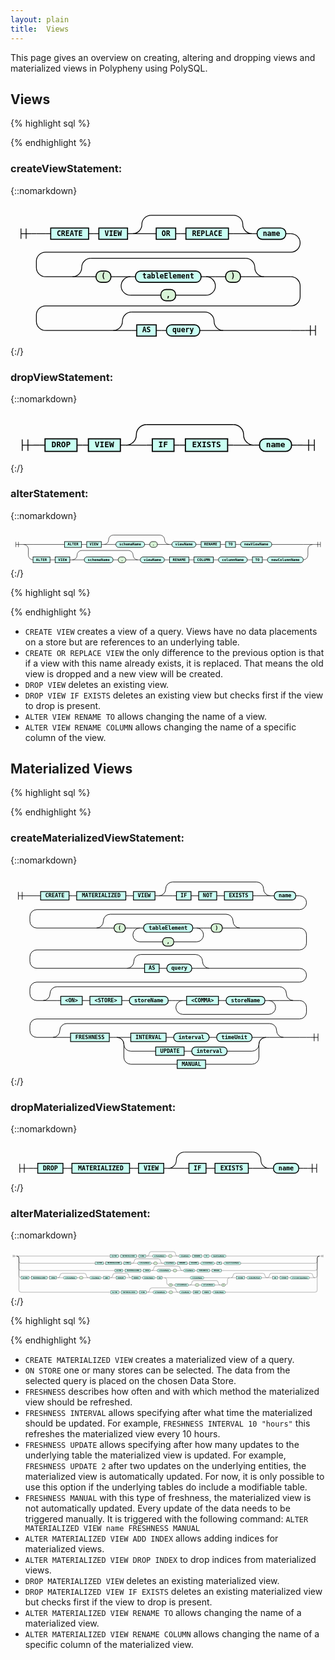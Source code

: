 ```yaml
---
layout: plain
title:  Views
---
```


This page gives an overview on creating, altering and dropping views and materialized views in Polypheny using PolySQL. 


## Views

{% highlight sql %}

{% endhighlight %}
### createViewStatement:
{::nomarkdown}

<html>
<style>
     svg.railroad-diagram {
     }
     svg.railroad-diagram path {
       stroke-width: 1.5;
       stroke: black;
       fill: rgba(0,0,0,0);
     }
     svg.railroad-diagram text {
       font: bold 14px monospace;
       text-anchor: middle;
       white-space: pre;
     }
     svg.railroad-diagram text.diagram-text {
       font-size: 12px;
     }
     svg.railroad-diagram text.diagram-arrow {
       font-size: 16px;
     }
     svg.railroad-diagram text.label {
       text-anchor: start;
     }
     svg.railroad-diagram text.comment {
       font: italic 12px monospace;
     }
     svg.railroad-diagram g.non-terminal text {
       /*font-style: italic;*/
     }
     svg.railroad-diagram rect2 {
      stroke-width: 2;
      stroke: black;
      fill: #D8F4D7;
     }
     svg.railroad-diagram rect2.group-box {
      stroke: gray;
      stroke-dasharray: 10 5;
      fill: none;
     }
     svg.railroad-diagram rect {
       stroke-width: 2;
       stroke: black;
       fill: #c9fff3;
     }
     svg.railroad-diagram rect.group-box {
      stroke: gray;
      stroke-dasharray: 10 5;
      fill: none;
     }
     svg.railroad-diagram path.diagram-text {
       stroke-width: 1.5;
       stroke: black;
       fill: white;
       cursor: help;
     }
     svg.railroad-diagram g.diagram-text:hover path.diagram-text {
     }
</style>
<div style="overflow: auto;">
<svg class="railroad-diagram" width="615" height="276" viewBox="0 0 615 276">
<g transform="translate(.5 .5)">
<g>
<path d="M20 46v20m10 -20v20m-10 -10h20"></path>
</g>
<path d="M40 56h10"></path>
<g>
<path d="M50 56h0"></path>
<path d="M50 56h18"></path>
<g>
<path d="M68 56h10"></path>
<path d="M537 56h10"></path>
<g class="non-terminal ">
<path d="M78 56h0"></path>
<path d="M152 56h0"></path>
<rect x="78" y="45" width="74" height="22"></rect>
<text x="115" y="60">CREATE</text>
</g>
<path d="M152 56h10"></path>
<path d="M162 56h10"></path>
<g class="non-terminal ">
<path d="M172 56h0"></path>
<path d="M228 56h0"></path>
<rect x="172" y="45" width="56" height="22"></rect>
<text x="200" y="60">VIEW</text>
</g>
<path d="M228 56h10"></path>
<g>
<path d="M238 56h0"></path>
<path d="M471 56h0"></path>
<path d="M238 56a18 18 0 0 0 18 -18v0a18 18 0 0 1 18 -18"></path>
<g>
<path d="M274 20h161"></path>
</g>
<path d="M435 20a18 18 0 0 1 18 18v0a18 18 0 0 0 18 18"></path>
<path d="M238 56h36"></path>
<g>
<path d="M274 56h0"></path>
<g>
<path d="M274 56h10"></path>
<path d="M425 56h10"></path>
<g class="non-terminal ">
<path d="M284 56h0"></path>
<path d="M322 56h0"></path>
<rect x="284" y="45" width="38" height="22"></rect>
<text x="303" y="60">OR</text>
</g>
<path d="M322 56h10"></path>
<path d="M332 56h10"></path>
<g class="non-terminal ">
<path d="M342 56h0"></path>
<path d="M425 56h0"></path>
<rect x="342" y="45" width="83" height="22"></rect>
<text x="383.5" y="60">REPLACE</text>
</g>
</g>
<path d="M435 56h0"></path>
</g>
<path d="M435 56h36"></path>
</g>
<path d="M471 56h10"></path>
<g class="terminal ">
<path d="M481 56h0"></path>
<path d="M537 56h0"></path>
<rect x="481" y="45" width="56" height="22" rx="10" ry="10"></rect>
<text x="509" y="60">name</text>
</g>
</g>
<path d="M547 56a18 18 0 0 1 18 18v0a18 18 0 0 1 -18 18h-479a18 18 0 0 0 -18 18v12a18 18 0 0 0 18 18"></path>
<g>
<path d="M68 140h52.5"></path>
<path d="M494.5 140h52.5"></path>
<g>
<path d="M120.5 140h0"></path>
<path d="M494.5 140h0"></path>
<path d="M120.5 140a18 18 0 0 0 18 -18v0a18 18 0 0 1 18 -18"></path>
<g>
<path d="M156.5 104h302"></path>
</g>
<path d="M458.5 104a18 18 0 0 1 18 18v0a18 18 0 0 0 18 18"></path>
<path d="M120.5 140h36"></path>
<g>
<path d="M156.5 140h0"></path>
<g>
<path d="M156.5 140h10"></path>
<path d="M448.5 140h10"></path>
<g class="terminal ">
<path d="M166.5 140h0"></path>
<path d="M195.5 140h0"></path>
<rect x="166.5" y="129" width="29" height="22" rx="10" ry="10" style="fill: #D8F4D7; stroke: black; stroke-width: 2;"></rect>
<text x="181" y="144">(</text>
</g>
<path d="M195.5 140h10"></path>
<path d="M205.5 140h10"></path>
<g>
<path d="M215.5 140h0"></path>
<path d="M399.5 140h0"></path>
<path d="M215.5 140h18"></path>
<g>
<path d="M233.5 140h0"></path>
<g>
<path d="M233.5 140h10"></path>
<path d="M371.5 140h10"></path>
<g class="terminal ">
<path d="M243.5 140h0"></path>
<path d="M371.5 140h0"></path>
<rect x="243.5" y="129" width="128" height="22" rx="10" ry="10"></rect>
<text x="307.5" y="144">tableElement</text>
</g>
</g>
<path d="M381.5 140h0"></path>
</g>
<path d="M381.5 140h18"></path>
<path d="M233.5 140a18 18 0 0 0 -18 18v0a18 18 0 0 0 18 18"></path>
<g class="terminal ">
<path d="M233.5 176h59.5"></path>
<path d="M322 176h59.5"></path>
<rect x="293" y="165" width="29" height="22" rx="10" ry="10" style="fill: #D8F4D7; stroke: black; stroke-width: 2;"></rect>
<text x="307.5" y="180">,</text>
</g>
<path d="M381.5 176a18 18 0 0 0 18 -18v0a18 18 0 0 0 -18 -18"></path>
</g>
<path d="M399.5 140h10"></path>
<path d="M409.5 140h10"></path>
<g class="terminal ">
<path d="M419.5 140h0"></path>
<path d="M448.5 140h0"></path>
<rect x="419.5" y="129" width="29" height="22" rx="10" ry="10" style="fill: #D8F4D7; stroke: black; stroke-width: 2;"></rect>
<text x="434" y="144">)</text>
</g>
</g>
<path d="M458.5 140h0"></path>
</g>
<path d="M458.5 140h36"></path>
</g>
</g>
<path d="M547 140a18 18 0 0 1 18 18v21a18 18 0 0 1 -18 18h-479a18 18 0 0 0 -18 18v12a18 18 0 0 0 18 18"></path>
<g>
<path d="M68 245h132"></path>
<path d="M415 245h132"></path>
<g>
<path d="M200 245h0"></path>
<path d="M415 245h0"></path>
<path d="M200 245a18 18 0 0 0 18 -18v0a18 18 0 0 1 18 -18"></path>
<g>
<path d="M236 209h143"></path>
</g>
<path d="M379 209a18 18 0 0 1 18 18v0a18 18 0 0 0 18 18"></path>
<path d="M200 245h36"></path>
<g>
<path d="M236 245h0"></path>
<g>
<path d="M236 245h10"></path>
<path d="M369 245h10"></path>
<g class="non-terminal ">
<path d="M246 245h0"></path>
<path d="M284 245h0"></path>
<rect x="246" y="234" width="38" height="22"></rect>
<text x="265" y="249">AS</text>
</g>
<path d="M284 245h10"></path>
<path d="M294 245h10"></path>
<g class="terminal ">
<path d="M304 245h0"></path>
<path d="M369 245h0"></path>
<rect x="304" y="234" width="65" height="22" rx="10" ry="10"></rect>
<text x="336.5" y="249">query</text>
</g>
</g>
<path d="M379 245h0"></path>
</g>
<path d="M379 245h36"></path>
</g>
</g>
<path d="M547 245h18"></path>
<path d="M565 245h0"></path>
</g>
<path d="M565 245h10"></path>
<path d="M 575 245 h 20 m -10 -10 v 20 m 10 -20 v 20"></path>
</g>
</svg>
</div></html>
{:/}

### dropViewStatement:
{::nomarkdown}

<html>
<style>
     svg.railroad-diagram {
     }
     svg.railroad-diagram path {
       stroke-width: 1.5;
       stroke: black;
       fill: rgba(0,0,0,0);
     }
     svg.railroad-diagram text {
       font: bold 14px monospace;
       text-anchor: middle;
       white-space: pre;
     }
     svg.railroad-diagram text.diagram-text {
       font-size: 12px;
     }
     svg.railroad-diagram text.diagram-arrow {
       font-size: 16px;
     }
     svg.railroad-diagram text.label {
       text-anchor: start;
     }
     svg.railroad-diagram text.comment {
       font: italic 12px monospace;
     }
     svg.railroad-diagram g.non-terminal text {
       /*font-style: italic;*/
     }
     svg.railroad-diagram rect2 {
      stroke-width: 2;
      stroke: black;
      fill: #D8F4D7;
     }
     svg.railroad-diagram rect2.group-box {
      stroke: gray;
      stroke-dasharray: 10 5;
      fill: none;
     }
     svg.railroad-diagram rect {
       stroke-width: 2;
       stroke: black;
       fill: #c9fff3;
     }
     svg.railroad-diagram rect.group-box {
      stroke: gray;
      stroke-dasharray: 10 5;
      fill: none;
     }
     svg.railroad-diagram path.diagram-text {
       stroke-width: 1.5;
       stroke: black;
       fill: white;
       cursor: help;
     }
     svg.railroad-diagram g.diagram-text:hover path.diagram-text {
     }
</style>
<div style="overflow: auto;">
<svg class="railroad-diagram" width="552" height="87" viewBox="0 0 552 87">
<g transform="translate(.5 .5)">
<g>
<path d="M20 46v20m10 -20v20m-10 -10h20"></path>
</g>
<path d="M40 56h10"></path>
<g>
<path d="M50 56h0"></path>
<g>
<path d="M50 56h10"></path>
<path d="M492 56h10"></path>
<g class="non-terminal ">
<path d="M60 56h0"></path>
<path d="M116 56h0"></path>
<rect x="60" y="45" width="56" height="22"></rect>
<text x="88" y="60">DROP</text>
</g>
<path d="M116 56h10"></path>
<path d="M126 56h10"></path>
<g class="non-terminal ">
<path d="M136 56h0"></path>
<path d="M192 56h0"></path>
<rect x="136" y="45" width="56" height="22"></rect>
<text x="164" y="60">VIEW</text>
</g>
<path d="M192 56h10"></path>
<g>
<path d="M202 56h0"></path>
<path d="M426 56h0"></path>
<path d="M202 56a18 18 0 0 0 18 -18v0a18 18 0 0 1 18 -18"></path>
<g>
<path d="M238 20h152"></path>
</g>
<path d="M390 20a18 18 0 0 1 18 18v0a18 18 0 0 0 18 18"></path>
<path d="M202 56h36"></path>
<g>
<path d="M238 56h0"></path>
<g>
<path d="M238 56h10"></path>
<path d="M380 56h10"></path>
<g class="non-terminal ">
<path d="M248 56h0"></path>
<path d="M286 56h0"></path>
<rect x="248" y="45" width="38" height="22"></rect>
<text x="267" y="60">IF</text>
</g>
<path d="M286 56h10"></path>
<path d="M296 56h10"></path>
<g class="non-terminal ">
<path d="M306 56h0"></path>
<path d="M380 56h0"></path>
<rect x="306" y="45" width="74" height="22"></rect>
<text x="343" y="60">EXISTS</text>
</g>
</g>
<path d="M390 56h0"></path>
</g>
<path d="M390 56h36"></path>
</g>
<path d="M426 56h10"></path>
<g class="terminal ">
<path d="M436 56h0"></path>
<path d="M492 56h0"></path>
<rect x="436" y="45" width="56" height="22" rx="10" ry="10"></rect>
<text x="464" y="60">name</text>
</g>
</g>
<path d="M502 56h0"></path>
</g>
<path d="M502 56h10"></path>
<path d="M 512 56 h 20 m -10 -10 v 20 m 10 -20 v 20"></path>
</g>
</svg>
</div></html>
{:/}

### alterStatement:
{::nomarkdown}

<html>
<style>
     svg.railroad-diagram {
     }
     svg.railroad-diagram path {
       stroke-width: 1.5;
       stroke: black;
       fill: rgba(0,0,0,0);
     }
     svg.railroad-diagram text {
       font: bold 14px monospace;
       text-anchor: middle;
       white-space: pre;
     }
     svg.railroad-diagram text.diagram-text {
       font-size: 12px;
     }
     svg.railroad-diagram text.diagram-arrow {
       font-size: 16px;
     }
     svg.railroad-diagram text.label {
       text-anchor: start;
     }
     svg.railroad-diagram text.comment {
       font: italic 12px monospace;
     }
     svg.railroad-diagram g.non-terminal text {
       /*font-style: italic;*/
     }
     svg.railroad-diagram rect2 {
      stroke-width: 2;
      stroke: black;
      fill: #D8F4D7;
     }
     svg.railroad-diagram rect2.group-box {
      stroke: gray;
      stroke-dasharray: 10 5;
      fill: none;
     }
     svg.railroad-diagram rect {
       stroke-width: 2;
       stroke: black;
       fill: #c9fff3;
     }
     svg.railroad-diagram rect.group-box {
      stroke: gray;
      stroke-dasharray: 10 5;
      fill: none;
     }
     svg.railroad-diagram path.diagram-text {
       stroke-width: 1.5;
       stroke: black;
       fill: white;
       cursor: help;
     }
     svg.railroad-diagram g.diagram-text:hover path.diagram-text {
     }
</style>
<div style="overflow: auto;">
<svg class="railroad-diagram" width="1209" height="146" viewBox="0 0 1209 146">
<g transform="translate(.5 .5)">
<g>
<path d="M20 46v20m10 -20v20m-10 -10h20"></path>
</g>
<path d="M40 56h10"></path>
<g>
<path d="M50 56h0"></path>
<g>
<path d="M50 56h0"></path>
<path d="M1159 56h0"></path>
<path d="M50 56h36"></path>
<g>
<path d="M86 56h121"></path>
<path d="M1002 56h121"></path>
<g class="non-terminal ">
<path d="M207 56h0"></path>
<path d="M272 56h0"></path>
<rect x="207" y="45" width="65" height="22"></rect>
<text x="239.5" y="60">ALTER</text>
</g>
<path d="M272 56h10"></path>
<path d="M282 56h10"></path>
<g class="non-terminal ">
<path d="M292 56h0"></path>
<path d="M348 56h0"></path>
<rect x="292" y="45" width="56" height="22"></rect>
<text x="320" y="60">VIEW</text>
</g>
<path d="M348 56h10"></path>
<g>
<path d="M358 56h0"></path>
<path d="M609 56h0"></path>
<path d="M358 56a18 18 0 0 0 18 -18v0a18 18 0 0 1 18 -18"></path>
<g>
<path d="M394 20h179"></path>
</g>
<path d="M573 20a18 18 0 0 1 18 18v0a18 18 0 0 0 18 18"></path>
<path d="M358 56h36"></path>
<g>
<path d="M394 56h0"></path>
<g>
<path d="M394 56h10"></path>
<path d="M563 56h10"></path>
<g class="terminal ">
<path d="M404 56h0"></path>
<path d="M514 56h0"></path>
<rect x="404" y="45" width="110" height="22" rx="10" ry="10"></rect>
<text x="459" y="60">schemaName</text>
</g>
<path d="M514 56h10"></path>
<path d="M524 56h10"></path>
<g class="terminal ">
<path d="M534 56h0"></path>
<path d="M563 56h0"></path>
<rect x="534" y="45" width="29" height="22" rx="10" ry="10" style="fill: #D8F4D7; stroke: black; stroke-width: 2;"></rect>
<text x="548.5" y="60">.</text>
</g>
</g>
<path d="M573 56h0"></path>
</g>
<path d="M573 56h36"></path>
</g>
<path d="M609 56h10"></path>
<g class="terminal ">
<path d="M619 56h0"></path>
<path d="M711 56h0"></path>
<rect x="619" y="45" width="92" height="22" rx="10" ry="10"></rect>
<text x="665" y="60">viewName</text>
</g>
<path d="M711 56h10"></path>
<path d="M721 56h10"></path>
<g class="non-terminal ">
<path d="M731 56h0"></path>
<path d="M805 56h0"></path>
<rect x="731" y="45" width="74" height="22"></rect>
<text x="768" y="60">RENAME</text>
</g>
<path d="M805 56h10"></path>
<path d="M815 56h10"></path>
<g class="non-terminal ">
<path d="M825 56h0"></path>
<path d="M863 56h0"></path>
<rect x="825" y="45" width="38" height="22"></rect>
<text x="844" y="60">TO</text>
</g>
<path d="M863 56h10"></path>
<path d="M873 56h10"></path>
<g class="terminal ">
<path d="M883 56h0"></path>
<path d="M1002 56h0"></path>
<rect x="883" y="45" width="119" height="22" rx="10" ry="10"></rect>
<text x="942.5" y="60">newViewName</text>
</g>
</g>
<path d="M1123 56h36"></path>
<path d="M50 56a18 18 0 0 1 18 18v23a18 18 0 0 0 18 18"></path>
<g>
<path d="M86 115h0"></path>
<path d="M1123 115h0"></path>
<g class="non-terminal ">
<path d="M86 115h0"></path>
<path d="M151 115h0"></path>
<rect x="86" y="104" width="65" height="22"></rect>
<text x="118.5" y="119">ALTER</text>
</g>
<path d="M151 115h10"></path>
<path d="M161 115h10"></path>
<g class="non-terminal ">
<path d="M171 115h0"></path>
<path d="M227 115h0"></path>
<rect x="171" y="104" width="56" height="22"></rect>
<text x="199" y="119">VIEW</text>
</g>
<path d="M227 115h10"></path>
<g>
<path d="M237 115h0"></path>
<path d="M488 115h0"></path>
<path d="M237 115a18 18 0 0 0 18 -18v0a18 18 0 0 1 18 -18"></path>
<g>
<path d="M273 79h179"></path>
</g>
<path d="M452 79a18 18 0 0 1 18 18v0a18 18 0 0 0 18 18"></path>
<path d="M237 115h36"></path>
<g>
<path d="M273 115h0"></path>
<g>
<path d="M273 115h10"></path>
<path d="M442 115h10"></path>
<g class="terminal ">
<path d="M283 115h0"></path>
<path d="M393 115h0"></path>
<rect x="283" y="104" width="110" height="22" rx="10" ry="10"></rect>
<text x="338" y="119">schemaName</text>
</g>
<path d="M393 115h10"></path>
<path d="M403 115h10"></path>
<g class="terminal ">
<path d="M413 115h0"></path>
<path d="M442 115h0"></path>
<rect x="413" y="104" width="29" height="22" rx="10" ry="10" style="fill: #D8F4D7; stroke: black; stroke-width: 2;"></rect>
<text x="427.5" y="119">.</text>
</g>
</g>
<path d="M452 115h0"></path>
</g>
<path d="M452 115h36"></path>
</g>
<path d="M488 115h10"></path>
<g class="terminal ">
<path d="M498 115h0"></path>
<path d="M590 115h0"></path>
<rect x="498" y="104" width="92" height="22" rx="10" ry="10"></rect>
<text x="544" y="119">viewName</text>
</g>
<path d="M590 115h10"></path>
<path d="M600 115h10"></path>
<g class="non-terminal ">
<path d="M610 115h0"></path>
<path d="M684 115h0"></path>
<rect x="610" y="104" width="74" height="22"></rect>
<text x="647" y="119">RENAME</text>
</g>
<path d="M684 115h10"></path>
<path d="M694 115h10"></path>
<g class="non-terminal ">
<path d="M704 115h0"></path>
<path d="M778 115h0"></path>
<rect x="704" y="104" width="74" height="22"></rect>
<text x="741" y="119">COLUMN</text>
</g>
<path d="M778 115h10"></path>
<path d="M788 115h10"></path>
<g class="terminal ">
<path d="M798 115h0"></path>
<path d="M908 115h0"></path>
<rect x="798" y="104" width="110" height="22" rx="10" ry="10"></rect>
<text x="853" y="119">columnName</text>
</g>
<path d="M908 115h10"></path>
<path d="M918 115h10"></path>
<g class="non-terminal ">
<path d="M928 115h0"></path>
<path d="M966 115h0"></path>
<rect x="928" y="104" width="38" height="22"></rect>
<text x="947" y="119">TO</text>
</g>
<path d="M966 115h10"></path>
<path d="M976 115h10"></path>
<g class="terminal ">
<path d="M986 115h0"></path>
<path d="M1123 115h0"></path>
<rect x="986" y="104" width="137" height="22" rx="10" ry="10"></rect>
<text x="1054.5" y="119">newColumnName</text>
</g>
</g>
<path d="M1123 115a18 18 0 0 0 18 -18v-23a18 18 0 0 1 18 -18"></path>
</g>
<path d="M1159 56h0"></path>
</g>
<path d="M1159 56h10"></path>
<path d="M 1169 56 h 20 m -10 -10 v 20 m 10 -20 v 20"></path>
</g>
</svg>
</div></html>
{:/}


{% highlight sql %}

{% endhighlight %}

* `CREATE VIEW` creates a view of a query. Views have no data placements on a store but are references to an underlying table.
* `CREATE OR REPLACE VIEW` the only difference to the previous option is that if a view with this name already exists, it is replaced. That means the old view is dropped and a new view will be created.
* `DROP VIEW` deletes an existing view.
* `DROP VIEW IF EXISTS` deletes an existing view but checks first if the view to drop is present.
* `ALTER VIEW RENAME TO` allows changing the name of a view. 
* `ALTER VIEW RENAME COLUMN` allows changing the name of a specific column of the view.



## Materialized Views

{% highlight sql %}

{% endhighlight %}
### createMaterializedViewStatement:
{::nomarkdown}

<html>
<style>
     svg.railroad-diagram {
     }
     svg.railroad-diagram path {
       stroke-width: 1.5;
       stroke: black;
       fill: rgba(0,0,0,0);
     }
     svg.railroad-diagram text {
       font: bold 14px monospace;
       text-anchor: middle;
       white-space: pre;
     }
     svg.railroad-diagram text.diagram-text {
       font-size: 12px;
     }
     svg.railroad-diagram text.diagram-arrow {
       font-size: 16px;
     }
     svg.railroad-diagram text.label {
       text-anchor: start;
     }
     svg.railroad-diagram text.comment {
       font: italic 12px monospace;
     }
     svg.railroad-diagram g.non-terminal text {
       /*font-style: italic;*/
     }
     svg.railroad-diagram rect2 {
      stroke-width: 2;
      stroke: black;
      fill: #D8F4D7;
     }
     svg.railroad-diagram rect2.group-box {
      stroke: gray;
      stroke-dasharray: 10 5;
      fill: none;
     }
     svg.railroad-diagram rect {
       stroke-width: 2;
       stroke: black;
       fill: #c9fff3;
     }
     svg.railroad-diagram rect.group-box {
      stroke: gray;
      stroke-dasharray: 10 5;
      fill: none;
     }
     svg.railroad-diagram path.diagram-text {
       stroke-width: 1.5;
       stroke: black;
       fill: white;
       cursor: help;
     }
     svg.railroad-diagram g.diagram-text:hover path.diagram-text {
     }
</style>
<div style="overflow: auto;">
<svg class="railroad-diagram" width="821" height="526" viewBox="0 0 821 526">
<g transform="translate(.5 .5)">
<g>
<path d="M20 46v20m10 -20v20m-10 -10h20"></path>
</g>
<path d="M40 56h10"></path>
<g>
<path d="M50 56h0"></path>
<path d="M50 56h18"></path>
<g>
<path d="M68 56h10"></path>
<path d="M743 56h10"></path>
<g class="non-terminal ">
<path d="M78 56h0"></path>
<path d="M152 56h0"></path>
<rect x="78" y="45" width="74" height="22"></rect>
<text x="115" y="60">CREATE</text>
</g>
<path d="M152 56h10"></path>
<path d="M162 56h10"></path>
<g class="non-terminal ">
<path d="M172 56h0"></path>
<path d="M300 56h0"></path>
<rect x="172" y="45" width="128" height="22"></rect>
<text x="236" y="60">MATERIALIZED</text>
</g>
<path d="M300 56h10"></path>
<path d="M310 56h10"></path>
<g class="non-terminal ">
<path d="M320 56h0"></path>
<path d="M376 56h0"></path>
<rect x="320" y="45" width="56" height="22"></rect>
<text x="348" y="60">VIEW</text>
</g>
<path d="M376 56h10"></path>
<g>
<path d="M386 56h0"></path>
<path d="M677 56h0"></path>
<path d="M386 56a18 18 0 0 0 18 -18v0a18 18 0 0 1 18 -18"></path>
<g>
<path d="M422 20h219"></path>
</g>
<path d="M641 20a18 18 0 0 1 18 18v0a18 18 0 0 0 18 18"></path>
<path d="M386 56h36"></path>
<g>
<path d="M422 56h0"></path>
<g>
<path d="M422 56h10"></path>
<path d="M631 56h10"></path>
<g class="non-terminal ">
<path d="M432 56h0"></path>
<path d="M470 56h0"></path>
<rect x="432" y="45" width="38" height="22"></rect>
<text x="451" y="60">IF</text>
</g>
<path d="M470 56h10"></path>
<path d="M480 56h10"></path>
<g class="non-terminal ">
<path d="M490 56h0"></path>
<path d="M537 56h0"></path>
<rect x="490" y="45" width="47" height="22"></rect>
<text x="513.5" y="60">NOT</text>
</g>
<path d="M537 56h10"></path>
<path d="M547 56h10"></path>
<g class="non-terminal ">
<path d="M557 56h0"></path>
<path d="M631 56h0"></path>
<rect x="557" y="45" width="74" height="22"></rect>
<text x="594" y="60">EXISTS</text>
</g>
</g>
<path d="M641 56h0"></path>
</g>
<path d="M641 56h36"></path>
</g>
<path d="M677 56h10"></path>
<g class="terminal ">
<path d="M687 56h0"></path>
<path d="M743 56h0"></path>
<rect x="687" y="45" width="56" height="22" rx="10" ry="10"></rect>
<text x="715" y="60">name</text>
</g>
</g>
<path d="M753 56a18 18 0 0 1 18 18v0a18 18 0 0 1 -18 18h-685a18 18 0 0 0 -18 18v12a18 18 0 0 0 18 18"></path>
<g>
<path d="M68 140h155.5"></path>
<path d="M597.5 140h155.5"></path>
<g>
<path d="M223.5 140h0"></path>
<path d="M597.5 140h0"></path>
<path d="M223.5 140a18 18 0 0 0 18 -18v0a18 18 0 0 1 18 -18"></path>
<g>
<path d="M259.5 104h302"></path>
</g>
<path d="M561.5 104a18 18 0 0 1 18 18v0a18 18 0 0 0 18 18"></path>
<path d="M223.5 140h36"></path>
<g>
<path d="M259.5 140h0"></path>
<g>
<path d="M259.5 140h10"></path>
<path d="M551.5 140h10"></path>
<g class="terminal ">
<path d="M269.5 140h0"></path>
<path d="M298.5 140h0"></path>
<rect x="269.5" y="129" width="29" height="22" rx="10" ry="10" style="fill: #D8F4D7; stroke: black; stroke-width: 2;"></rect>
<text x="284" y="144">(</text>
</g>
<path d="M298.5 140h10"></path>
<path d="M308.5 140h10"></path>
<g>
<path d="M318.5 140h0"></path>
<path d="M502.5 140h0"></path>
<path d="M318.5 140h18"></path>
<g>
<path d="M336.5 140h0"></path>
<g>
<path d="M336.5 140h10"></path>
<path d="M474.5 140h10"></path>
<g class="terminal ">
<path d="M346.5 140h0"></path>
<path d="M474.5 140h0"></path>
<rect x="346.5" y="129" width="128" height="22" rx="10" ry="10"></rect>
<text x="410.5" y="144">tableElement</text>
</g>
</g>
<path d="M484.5 140h0"></path>
</g>
<path d="M484.5 140h18"></path>
<path d="M336.5 140a18 18 0 0 0 -18 18v0a18 18 0 0 0 18 18"></path>
<g class="terminal ">
<path d="M336.5 176h59.5"></path>
<path d="M425 176h59.5"></path>
<rect x="396" y="165" width="29" height="22" rx="10" ry="10" style="fill: #D8F4D7; stroke: black; stroke-width: 2;"></rect>
<text x="410.5" y="180">,</text>
</g>
<path d="M484.5 176a18 18 0 0 0 18 -18v0a18 18 0 0 0 -18 -18"></path>
</g>
<path d="M502.5 140h10"></path>
<path d="M512.5 140h10"></path>
<g class="terminal ">
<path d="M522.5 140h0"></path>
<path d="M551.5 140h0"></path>
<rect x="522.5" y="129" width="29" height="22" rx="10" ry="10" style="fill: #D8F4D7; stroke: black; stroke-width: 2;"></rect>
<text x="537" y="144">)</text>
</g>
</g>
<path d="M561.5 140h0"></path>
</g>
<path d="M561.5 140h36"></path>
</g>
</g>
<path d="M753 140a18 18 0 0 1 18 18v21a18 18 0 0 1 -18 18h-685a18 18 0 0 0 -18 18v12a18 18 0 0 0 18 18"></path>
<g>
<path d="M68 245h235"></path>
<path d="M518 245h235"></path>
<g>
<path d="M303 245h0"></path>
<path d="M518 245h0"></path>
<path d="M303 245a18 18 0 0 0 18 -18v0a18 18 0 0 1 18 -18"></path>
<g>
<path d="M339 209h143"></path>
</g>
<path d="M482 209a18 18 0 0 1 18 18v0a18 18 0 0 0 18 18"></path>
<path d="M303 245h36"></path>
<g>
<path d="M339 245h0"></path>
<g>
<path d="M339 245h10"></path>
<path d="M472 245h10"></path>
<g class="non-terminal ">
<path d="M349 245h0"></path>
<path d="M387 245h0"></path>
<rect x="349" y="234" width="38" height="22"></rect>
<text x="368" y="249">AS</text>
</g>
<path d="M387 245h10"></path>
<path d="M397 245h10"></path>
<g class="terminal ">
<path d="M407 245h0"></path>
<path d="M472 245h0"></path>
<rect x="407" y="234" width="65" height="22" rx="10" ry="10"></rect>
<text x="439.5" y="249">query</text>
</g>
</g>
<path d="M482 245h0"></path>
</g>
<path d="M482 245h36"></path>
</g>
</g>
<path d="M753 245a18 18 0 0 1 18 18v0a18 18 0 0 1 -18 18h-685a18 18 0 0 0 -18 18v12a18 18 0 0 0 18 18"></path>
<g>
<path d="M68 329h16.5"></path>
<path d="M736.5 329h16.5"></path>
<g>
<path d="M84.5 329h0"></path>
<path d="M736.5 329h0"></path>
<path d="M84.5 329a18 18 0 0 0 18 -18v0a18 18 0 0 1 18 -18"></path>
<g>
<path d="M120.5 293h580"></path>
</g>
<path d="M700.5 293a18 18 0 0 1 18 18v0a18 18 0 0 0 18 18"></path>
<path d="M84.5 329h36"></path>
<g>
<path d="M120.5 329h0"></path>
<g>
<path d="M120.5 329h10"></path>
<path d="M690.5 329h10"></path>
<g class="non-terminal ">
<path d="M130.5 329h0"></path>
<path d="M186.5 329h0"></path>
<rect x="130.5" y="318" width="56" height="22"></rect>
<text x="158.5" y="333">&#60;ON></text>
</g>
<path d="M186.5 329h10"></path>
<path d="M196.5 329h10"></path>
<g class="non-terminal ">
<path d="M206.5 329h0"></path>
<path d="M289.5 329h0"></path>
<rect x="206.5" y="318" width="83" height="22"></rect>
<text x="248" y="333">&#60;STORE></text>
</g>
<path d="M289.5 329h10"></path>
<path d="M299.5 329h10"></path>
<g class="terminal ">
<path d="M309.5 329h0"></path>
<path d="M410.5 329h0"></path>
<rect x="309.5" y="318" width="101" height="22" rx="10" ry="10"></rect>
<text x="360" y="333">storeName</text>
</g>
<path d="M410.5 329h10"></path>
<path d="M420.5 329h10"></path>
<g>
<path d="M430.5 329h0"></path>
<path d="M690.5 329h0"></path>
<path d="M430.5 329h18"></path>
<g>
<path d="M448.5 329h0"></path>
<g>
<path d="M448.5 329h10"></path>
<path d="M662.5 329h10"></path>
<g class="non-terminal ">
<path d="M458.5 329h0"></path>
<path d="M541.5 329h0"></path>
<rect x="458.5" y="318" width="83" height="22"></rect>
<text x="500" y="333">&#60;COMMA></text>
</g>
<path d="M541.5 329h10"></path>
<path d="M551.5 329h10"></path>
<g class="terminal ">
<path d="M561.5 329h0"></path>
<path d="M662.5 329h0"></path>
<rect x="561.5" y="318" width="101" height="22" rx="10" ry="10"></rect>
<text x="612" y="333">storeName</text>
</g>
</g>
<path d="M672.5 329h0"></path>
</g>
<path d="M672.5 329h18"></path>
<path d="M448.5 329a18 18 0 0 0 -18 18v0a18 18 0 0 0 18 18"></path>
<g>
<path d="M448.5 365h224"></path>
</g>
<path d="M672.5 365a18 18 0 0 0 18 -18v0a18 18 0 0 0 -18 -18"></path>
</g>
</g>
<path d="M700.5 329h0"></path>
</g>
<path d="M700.5 329h36"></path>
</g>
</g>
<path d="M753 329a18 18 0 0 1 18 18v12a18 18 0 0 1 -18 18h-685a18 18 0 0 0 -18 18v12a18 18 0 0 0 18 18"></path>
<g>
<path d="M68 425h42"></path>
<path d="M711 425h42"></path>
<g>
<path d="M110 425h0"></path>
<path d="M711 425h0"></path>
<path d="M110 425a18 18 0 0 0 18 -18v0a18 18 0 0 1 18 -18"></path>
<g>
<path d="M146 389h529"></path>
</g>
<path d="M675 389a18 18 0 0 1 18 18v0a18 18 0 0 0 18 18"></path>
<path d="M110 425h36"></path>
<g>
<path d="M146 425h0"></path>
<g>
<path d="M146 425h10"></path>
<path d="M665 425h10"></path>
<g class="non-terminal ">
<path d="M156 425h0"></path>
<path d="M257 425h0"></path>
<rect x="156" y="414" width="101" height="22"></rect>
<text x="206.5" y="429">FRESHNESS</text>
</g>
<path d="M257 425h10"></path>
<path d="M267 425h10"></path>
<g>
<path d="M277 425h0"></path>
<path d="M665 425h0"></path>
<g>
<path d="M277 425h0"></path>
<g>
<path d="M277 425h0"></path>
<path d="M665 425h0"></path>
<path d="M277 425h36"></path>
<g>
<path d="M313 425h0"></path>
<path d="M629 425h0"></path>
<g class="non-terminal ">
<path d="M313 425h0"></path>
<path d="M405 425h0"></path>
<rect x="313" y="414" width="92" height="22"></rect>
<text x="359" y="429">INTERVAL</text>
</g>
<path d="M405 425h10"></path>
<path d="M415 425h10"></path>
<g class="terminal ">
<path d="M425 425h0"></path>
<path d="M517 425h0"></path>
<rect x="425" y="414" width="92" height="22" rx="10" ry="10"></rect>
<text x="471" y="429">interval</text>
</g>
<path d="M517 425h10"></path>
<path d="M527 425h10"></path>
<g class="terminal ">
<path d="M537 425h0"></path>
<path d="M629 425h0"></path>
<rect x="537" y="414" width="92" height="22" rx="10" ry="10"></rect>
<text x="583" y="429">timeUnit</text>
</g>
</g>
<path d="M629 425h36"></path>
<path d="M277 425a18 18 0 0 1 18 18v0a18 18 0 0 0 18 18"></path>
<g>
<path d="M313 461h65"></path>
<path d="M564 461h65"></path>
<g class="non-terminal ">
<path d="M378 461h0"></path>
<path d="M452 461h0"></path>
<rect x="378" y="450" width="74" height="22"></rect>
<text x="415" y="465">UPDATE</text>
</g>
<path d="M452 461h10"></path>
<path d="M462 461h10"></path>
<g class="terminal ">
<path d="M472 461h0"></path>
<path d="M564 461h0"></path>
<rect x="472" y="450" width="92" height="22" rx="10" ry="10"></rect>
<text x="518" y="465">interval</text>
</g>
</g>
<path d="M629 461a18 18 0 0 0 18 -18v0a18 18 0 0 1 18 -18"></path>
<path d="M277 425a18 18 0 0 1 18 18v34a18 18 0 0 0 18 18"></path>
<g>
<path d="M313 495h121"></path>
<path d="M508 495h121"></path>
<g class="non-terminal ">
<path d="M434 495h0"></path>
<path d="M508 495h0"></path>
<rect x="434" y="484" width="74" height="22"></rect>
<text x="471" y="499">MANUAL</text>
</g>
</g>
<path d="M629 495a18 18 0 0 0 18 -18v-34a18 18 0 0 1 18 -18"></path>
</g>
<path d="M665 425h0"></path>
</g>
</g>
</g>
<path d="M675 425h0"></path>
</g>
<path d="M675 425h36"></path>
</g>
</g>
<path d="M753 425h18"></path>
<path d="M771 425h0"></path>
</g>
<path d="M771 425h10"></path>
<path d="M 781 425 h 20 m -10 -10 v 20 m 10 -20 v 20"></path>
</g>
</svg>
</div></html>
{:/}

### dropMaterializedViewStatement:
{::nomarkdown}

<html>
<style>
     svg.railroad-diagram {
     }
     svg.railroad-diagram path {
       stroke-width: 1.5;
       stroke: black;
       fill: rgba(0,0,0,0);
     }
     svg.railroad-diagram text {
       font: bold 14px monospace;
       text-anchor: middle;
       white-space: pre;
     }
     svg.railroad-diagram text.diagram-text {
       font-size: 12px;
     }
     svg.railroad-diagram text.diagram-arrow {
       font-size: 16px;
     }
     svg.railroad-diagram text.label {
       text-anchor: start;
     }
     svg.railroad-diagram text.comment {
       font: italic 12px monospace;
     }
     svg.railroad-diagram g.non-terminal text {
       /*font-style: italic;*/
     }
     svg.railroad-diagram rect2 {
      stroke-width: 2;
      stroke: black;
      fill: #D8F4D7;
     }
     svg.railroad-diagram rect2.group-box {
      stroke: gray;
      stroke-dasharray: 10 5;
      fill: none;
     }
     svg.railroad-diagram rect {
       stroke-width: 2;
       stroke: black;
       fill: #c9fff3;
     }
     svg.railroad-diagram rect.group-box {
      stroke: gray;
      stroke-dasharray: 10 5;
      fill: none;
     }
     svg.railroad-diagram path.diagram-text {
       stroke-width: 1.5;
       stroke: black;
       fill: white;
       cursor: help;
     }
     svg.railroad-diagram g.diagram-text:hover path.diagram-text {
     }
</style>
<div style="overflow: auto;">
<svg class="railroad-diagram" width="700" height="87" viewBox="0 0 700 87">
<g transform="translate(.5 .5)">
<g>
<path d="M20 46v20m10 -20v20m-10 -10h20"></path>
</g>
<path d="M40 56h10"></path>
<g>
<path d="M50 56h0"></path>
<g>
<path d="M50 56h10"></path>
<path d="M640 56h10"></path>
<g class="non-terminal ">
<path d="M60 56h0"></path>
<path d="M116 56h0"></path>
<rect x="60" y="45" width="56" height="22"></rect>
<text x="88" y="60">DROP</text>
</g>
<path d="M116 56h10"></path>
<path d="M126 56h10"></path>
<g class="non-terminal ">
<path d="M136 56h0"></path>
<path d="M264 56h0"></path>
<rect x="136" y="45" width="128" height="22"></rect>
<text x="200" y="60">MATERIALIZED</text>
</g>
<path d="M264 56h10"></path>
<path d="M274 56h10"></path>
<g class="non-terminal ">
<path d="M284 56h0"></path>
<path d="M340 56h0"></path>
<rect x="284" y="45" width="56" height="22"></rect>
<text x="312" y="60">VIEW</text>
</g>
<path d="M340 56h10"></path>
<g>
<path d="M350 56h0"></path>
<path d="M574 56h0"></path>
<path d="M350 56a18 18 0 0 0 18 -18v0a18 18 0 0 1 18 -18"></path>
<g>
<path d="M386 20h152"></path>
</g>
<path d="M538 20a18 18 0 0 1 18 18v0a18 18 0 0 0 18 18"></path>
<path d="M350 56h36"></path>
<g>
<path d="M386 56h0"></path>
<g>
<path d="M386 56h10"></path>
<path d="M528 56h10"></path>
<g class="non-terminal ">
<path d="M396 56h0"></path>
<path d="M434 56h0"></path>
<rect x="396" y="45" width="38" height="22"></rect>
<text x="415" y="60">IF</text>
</g>
<path d="M434 56h10"></path>
<path d="M444 56h10"></path>
<g class="non-terminal ">
<path d="M454 56h0"></path>
<path d="M528 56h0"></path>
<rect x="454" y="45" width="74" height="22"></rect>
<text x="491" y="60">EXISTS</text>
</g>
</g>
<path d="M538 56h0"></path>
</g>
<path d="M538 56h36"></path>
</g>
<path d="M574 56h10"></path>
<g class="terminal ">
<path d="M584 56h0"></path>
<path d="M640 56h0"></path>
<rect x="584" y="45" width="56" height="22" rx="10" ry="10"></rect>
<text x="612" y="60">name</text>
</g>
</g>
<path d="M650 56h0"></path>
</g>
<path d="M650 56h10"></path>
<path d="M 660 56 h 20 m -10 -10 v 20 m 10 -20 v 20"></path>
</g>
</svg>
</div></html>
{:/}

### alterMaterializedStatement:
{::nomarkdown}

<html>
<style>
     svg.railroad-diagram {
     }
     svg.railroad-diagram path {
       stroke-width: 1.5;
       stroke: black;
       fill: rgba(0,0,0,0);
     }
     svg.railroad-diagram text {
       font: bold 14px monospace;
       text-anchor: middle;
       white-space: pre;
     }
     svg.railroad-diagram text.diagram-text {
       font-size: 12px;
     }
     svg.railroad-diagram text.diagram-arrow {
       font-size: 16px;
     }
     svg.railroad-diagram text.label {
       text-anchor: start;
     }
     svg.railroad-diagram text.comment {
       font: italic 12px monospace;
     }
     svg.railroad-diagram g.non-terminal text {
       /*font-style: italic;*/
     }
     svg.railroad-diagram rect2 {
      stroke-width: 2;
      stroke: black;
      fill: #D8F4D7;
     }
     svg.railroad-diagram rect2.group-box {
      stroke: gray;
      stroke-dasharray: 10 5;
      fill: none;
     }
     svg.railroad-diagram rect {
       stroke-width: 2;
       stroke: black;
       fill: #c9fff3;
     }
     svg.railroad-diagram rect.group-box {
      stroke: gray;
      stroke-dasharray: 10 5;
      fill: none;
     }
     svg.railroad-diagram path.diagram-text {
       stroke-width: 1.5;
       stroke: black;
       fill: white;
       cursor: help;
     }
     svg.railroad-diagram g.diagram-text:hover path.diagram-text {
     }
</style>
<div style="overflow: auto;">
<svg class="railroad-diagram" width="2568" height="382" viewBox="0 0 2568 382">
<g transform="translate(.5 .5)">
<g>
<path d="M20 46v20m10 -20v20m-10 -10h20"></path>
</g>
<path d="M40 56h10"></path>
<g>
<path d="M50 56h0"></path>
<g>
<path d="M50 56h0"></path>
<path d="M2518 56h0"></path>
<path d="M50 56h36"></path>
<g>
<path d="M86 56h726.5"></path>
<path d="M1755.5 56h726.5"></path>
<g class="non-terminal ">
<path d="M812.5 56h0"></path>
<path d="M877.5 56h0"></path>
<rect x="812.5" y="45" width="65" height="22"></rect>
<text x="845" y="60">ALTER</text>
</g>
<path d="M877.5 56h10"></path>
<path d="M887.5 56h10"></path>
<g class="non-terminal ">
<path d="M897.5 56h0"></path>
<path d="M1025.5 56h0"></path>
<rect x="897.5" y="45" width="128" height="22"></rect>
<text x="961.5" y="60">MATERIALIZED</text>
</g>
<path d="M1025.5 56h10"></path>
<path d="M1035.5 56h10"></path>
<g class="non-terminal ">
<path d="M1045.5 56h0"></path>
<path d="M1101.5 56h0"></path>
<rect x="1045.5" y="45" width="56" height="22"></rect>
<text x="1073.5" y="60">VIEW</text>
</g>
<path d="M1101.5 56h10"></path>
<g>
<path d="M1111.5 56h0"></path>
<path d="M1362.5 56h0"></path>
<path d="M1111.5 56a18 18 0 0 0 18 -18v0a18 18 0 0 1 18 -18"></path>
<g>
<path d="M1147.5 20h179"></path>
</g>
<path d="M1326.5 20a18 18 0 0 1 18 18v0a18 18 0 0 0 18 18"></path>
<path d="M1111.5 56h36"></path>
<g>
<path d="M1147.5 56h0"></path>
<g>
<path d="M1147.5 56h10"></path>
<path d="M1316.5 56h10"></path>
<g class="terminal ">
<path d="M1157.5 56h0"></path>
<path d="M1267.5 56h0"></path>
<rect x="1157.5" y="45" width="110" height="22" rx="10" ry="10"></rect>
<text x="1212.5" y="60">schemaName</text>
</g>
<path d="M1267.5 56h10"></path>
<path d="M1277.5 56h10"></path>
<g class="terminal ">
<path d="M1287.5 56h0"></path>
<path d="M1316.5 56h0"></path>
<rect x="1287.5" y="45" width="29" height="22" rx="10" ry="10" style="fill: #D8F4D7; stroke: black; stroke-width: 2;"></rect>
<text x="1302" y="60">.</text>
</g>
</g>
<path d="M1326.5 56h0"></path>
</g>
<path d="M1326.5 56h36"></path>
</g>
<path d="M1362.5 56h10"></path>
<g class="terminal ">
<path d="M1372.5 56h0"></path>
<path d="M1464.5 56h0"></path>
<rect x="1372.5" y="45" width="92" height="22" rx="10" ry="10"></rect>
<text x="1418.5" y="60">viewName</text>
</g>
<path d="M1464.5 56h10"></path>
<path d="M1474.5 56h10"></path>
<g class="non-terminal ">
<path d="M1484.5 56h0"></path>
<path d="M1558.5 56h0"></path>
<rect x="1484.5" y="45" width="74" height="22"></rect>
<text x="1521.5" y="60">RENAME</text>
</g>
<path d="M1558.5 56h10"></path>
<path d="M1568.5 56h10"></path>
<g class="non-terminal ">
<path d="M1578.5 56h0"></path>
<path d="M1616.5 56h0"></path>
<rect x="1578.5" y="45" width="38" height="22"></rect>
<text x="1597.5" y="60">TO</text>
</g>
<path d="M1616.5 56h10"></path>
<path d="M1626.5 56h10"></path>
<g class="terminal ">
<path d="M1636.5 56h0"></path>
<path d="M1755.5 56h0"></path>
<rect x="1636.5" y="45" width="119" height="22" rx="10" ry="10"></rect>
<text x="1696" y="60">newViewName</text>
</g>
</g>
<path d="M2482 56h36"></path>
<path d="M50 56a18 18 0 0 1 18 18v23a18 18 0 0 0 18 18"></path>
<g>
<path d="M86 115h605.5"></path>
<path d="M1876.5 115h605.5"></path>
<g class="non-terminal ">
<path d="M691.5 115h0"></path>
<path d="M756.5 115h0"></path>
<rect x="691.5" y="104" width="65" height="22"></rect>
<text x="724" y="119">ALTER</text>
</g>
<path d="M756.5 115h10"></path>
<path d="M766.5 115h10"></path>
<g class="non-terminal ">
<path d="M776.5 115h0"></path>
<path d="M904.5 115h0"></path>
<rect x="776.5" y="104" width="128" height="22"></rect>
<text x="840.5" y="119">MATERIALIZED</text>
</g>
<path d="M904.5 115h10"></path>
<path d="M914.5 115h10"></path>
<g class="non-terminal ">
<path d="M924.5 115h0"></path>
<path d="M980.5 115h0"></path>
<rect x="924.5" y="104" width="56" height="22"></rect>
<text x="952.5" y="119">VIEW</text>
</g>
<path d="M980.5 115h10"></path>
<g>
<path d="M990.5 115h0"></path>
<path d="M1241.5 115h0"></path>
<path d="M990.5 115a18 18 0 0 0 18 -18v0a18 18 0 0 1 18 -18"></path>
<g>
<path d="M1026.5 79h179"></path>
</g>
<path d="M1205.5 79a18 18 0 0 1 18 18v0a18 18 0 0 0 18 18"></path>
<path d="M990.5 115h36"></path>
<g>
<path d="M1026.5 115h0"></path>
<g>
<path d="M1026.5 115h10"></path>
<path d="M1195.5 115h10"></path>
<g class="terminal ">
<path d="M1036.5 115h0"></path>
<path d="M1146.5 115h0"></path>
<rect x="1036.5" y="104" width="110" height="22" rx="10" ry="10"></rect>
<text x="1091.5" y="119">schemaName</text>
</g>
<path d="M1146.5 115h10"></path>
<path d="M1156.5 115h10"></path>
<g class="terminal ">
<path d="M1166.5 115h0"></path>
<path d="M1195.5 115h0"></path>
<rect x="1166.5" y="104" width="29" height="22" rx="10" ry="10" style="fill: #D8F4D7; stroke: black; stroke-width: 2;"></rect>
<text x="1181" y="119">.</text>
</g>
</g>
<path d="M1205.5 115h0"></path>
</g>
<path d="M1205.5 115h36"></path>
</g>
<path d="M1241.5 115h10"></path>
<g class="terminal ">
<path d="M1251.5 115h0"></path>
<path d="M1343.5 115h0"></path>
<rect x="1251.5" y="104" width="92" height="22" rx="10" ry="10"></rect>
<text x="1297.5" y="119">viewName</text>
</g>
<path d="M1343.5 115h10"></path>
<path d="M1353.5 115h10"></path>
<g class="non-terminal ">
<path d="M1363.5 115h0"></path>
<path d="M1437.5 115h0"></path>
<rect x="1363.5" y="104" width="74" height="22"></rect>
<text x="1400.5" y="119">RENAME</text>
</g>
<path d="M1437.5 115h10"></path>
<path d="M1447.5 115h10"></path>
<g class="non-terminal ">
<path d="M1457.5 115h0"></path>
<path d="M1531.5 115h0"></path>
<rect x="1457.5" y="104" width="74" height="22"></rect>
<text x="1494.5" y="119">COLUMN</text>
</g>
<path d="M1531.5 115h10"></path>
<path d="M1541.5 115h10"></path>
<g class="terminal ">
<path d="M1551.5 115h0"></path>
<path d="M1661.5 115h0"></path>
<rect x="1551.5" y="104" width="110" height="22" rx="10" ry="10"></rect>
<text x="1606.5" y="119">columnName</text>
</g>
<path d="M1661.5 115h10"></path>
<path d="M1671.5 115h10"></path>
<g class="non-terminal ">
<path d="M1681.5 115h0"></path>
<path d="M1719.5 115h0"></path>
<rect x="1681.5" y="104" width="38" height="22"></rect>
<text x="1700.5" y="119">TO</text>
</g>
<path d="M1719.5 115h10"></path>
<path d="M1729.5 115h10"></path>
<g class="terminal ">
<path d="M1739.5 115h0"></path>
<path d="M1876.5 115h0"></path>
<rect x="1739.5" y="104" width="137" height="22" rx="10" ry="10"></rect>
<text x="1808" y="119">newColumnName</text>
</g>
</g>
<path d="M2482 115a18 18 0 0 0 18 -18v-23a18 18 0 0 1 18 -18"></path>
<path d="M50 56a18 18 0 0 1 18 18v82a18 18 0 0 0 18 18"></path>
<g>
<path d="M86 174h764.5"></path>
<path d="M1717.5 174h764.5"></path>
<g class="non-terminal ">
<path d="M850.5 174h0"></path>
<path d="M915.5 174h0"></path>
<rect x="850.5" y="163" width="65" height="22"></rect>
<text x="883" y="178">ALTER</text>
</g>
<path d="M915.5 174h10"></path>
<path d="M925.5 174h10"></path>
<g class="non-terminal ">
<path d="M935.5 174h0"></path>
<path d="M1063.5 174h0"></path>
<rect x="935.5" y="163" width="128" height="22"></rect>
<text x="999.5" y="178">MATERIALIZED</text>
</g>
<path d="M1063.5 174h10"></path>
<path d="M1073.5 174h10"></path>
<g class="non-terminal ">
<path d="M1083.5 174h0"></path>
<path d="M1139.5 174h0"></path>
<rect x="1083.5" y="163" width="56" height="22"></rect>
<text x="1111.5" y="178">VIEW</text>
</g>
<path d="M1139.5 174h10"></path>
<g>
<path d="M1149.5 174h0"></path>
<path d="M1400.5 174h0"></path>
<path d="M1149.5 174a18 18 0 0 0 18 -18v0a18 18 0 0 1 18 -18"></path>
<g>
<path d="M1185.5 138h179"></path>
</g>
<path d="M1364.5 138a18 18 0 0 1 18 18v0a18 18 0 0 0 18 18"></path>
<path d="M1149.5 174h36"></path>
<g>
<path d="M1185.5 174h0"></path>
<g>
<path d="M1185.5 174h10"></path>
<path d="M1354.5 174h10"></path>
<g class="terminal ">
<path d="M1195.5 174h0"></path>
<path d="M1305.5 174h0"></path>
<rect x="1195.5" y="163" width="110" height="22" rx="10" ry="10"></rect>
<text x="1250.5" y="178">schemaName</text>
</g>
<path d="M1305.5 174h10"></path>
<path d="M1315.5 174h10"></path>
<g class="terminal ">
<path d="M1325.5 174h0"></path>
<path d="M1354.5 174h0"></path>
<rect x="1325.5" y="163" width="29" height="22" rx="10" ry="10" style="fill: #D8F4D7; stroke: black; stroke-width: 2;"></rect>
<text x="1340" y="178">.</text>
</g>
</g>
<path d="M1364.5 174h0"></path>
</g>
<path d="M1364.5 174h36"></path>
</g>
<path d="M1400.5 174h10"></path>
<g class="terminal ">
<path d="M1410.5 174h0"></path>
<path d="M1502.5 174h0"></path>
<rect x="1410.5" y="163" width="92" height="22" rx="10" ry="10"></rect>
<text x="1456.5" y="178">viewName</text>
</g>
<path d="M1502.5 174h10"></path>
<path d="M1512.5 174h10"></path>
<g class="non-terminal ">
<path d="M1522.5 174h0"></path>
<path d="M1623.5 174h0"></path>
<rect x="1522.5" y="163" width="101" height="22"></rect>
<text x="1573" y="178">FRESHNESS</text>
</g>
<path d="M1623.5 174h10"></path>
<path d="M1633.5 174h10"></path>
<g class="non-terminal ">
<path d="M1643.5 174h0"></path>
<path d="M1717.5 174h0"></path>
<rect x="1643.5" y="163" width="74" height="22"></rect>
<text x="1680.5" y="178">MANUAL</text>
</g>
</g>
<path d="M2482 174a18 18 0 0 0 18 -18v-82a18 18 0 0 1 18 -18"></path>
<path d="M50 56a18 18 0 0 1 18 18v141a18 18 0 0 0 18 18"></path>
<g>
<path d="M86 233h0"></path>
<path d="M2482 233h0"></path>
<g class="non-terminal ">
<path d="M86 233h0"></path>
<path d="M151 233h0"></path>
<rect x="86" y="222" width="65" height="22"></rect>
<text x="118.5" y="237">ALTER</text>
</g>
<path d="M151 233h10"></path>
<path d="M161 233h10"></path>
<g class="non-terminal ">
<path d="M171 233h0"></path>
<path d="M299 233h0"></path>
<rect x="171" y="222" width="128" height="22"></rect>
<text x="235" y="237">MATERIALIZED</text>
</g>
<path d="M299 233h10"></path>
<path d="M309 233h10"></path>
<g class="non-terminal ">
<path d="M319 233h0"></path>
<path d="M375 233h0"></path>
<rect x="319" y="222" width="56" height="22"></rect>
<text x="347" y="237">VIEW</text>
</g>
<path d="M375 233h10"></path>
<g>
<path d="M385 233h0"></path>
<path d="M636 233h0"></path>
<path d="M385 233a18 18 0 0 0 18 -18v0a18 18 0 0 1 18 -18"></path>
<g>
<path d="M421 197h179"></path>
</g>
<path d="M600 197a18 18 0 0 1 18 18v0a18 18 0 0 0 18 18"></path>
<path d="M385 233h36"></path>
<g>
<path d="M421 233h0"></path>
<g>
<path d="M421 233h10"></path>
<path d="M590 233h10"></path>
<g class="terminal ">
<path d="M431 233h0"></path>
<path d="M541 233h0"></path>
<rect x="431" y="222" width="110" height="22" rx="10" ry="10"></rect>
<text x="486" y="237">schemaName</text>
</g>
<path d="M541 233h10"></path>
<path d="M551 233h10"></path>
<g class="terminal ">
<path d="M561 233h0"></path>
<path d="M590 233h0"></path>
<rect x="561" y="222" width="29" height="22" rx="10" ry="10" style="fill: #D8F4D7; stroke: black; stroke-width: 2;"></rect>
<text x="575.5" y="237">.</text>
</g>
</g>
<path d="M600 233h0"></path>
</g>
<path d="M600 233h36"></path>
</g>
<path d="M636 233h10"></path>
<g class="terminal ">
<path d="M646 233h0"></path>
<path d="M738 233h0"></path>
<rect x="646" y="222" width="92" height="22" rx="10" ry="10"></rect>
<text x="692" y="237">viewName</text>
</g>
<path d="M738 233h10"></path>
<path d="M748 233h10"></path>
<g class="non-terminal ">
<path d="M758 233h0"></path>
<path d="M805 233h0"></path>
<rect x="758" y="222" width="47" height="22"></rect>
<text x="781.5" y="237">ADD</text>
</g>
<path d="M805 233h10"></path>
<g>
<path d="M815 233h0"></path>
<path d="M981 233h0"></path>
<path d="M815 233a18 18 0 0 0 18 -18v0a18 18 0 0 1 18 -18"></path>
<g>
<path d="M851 197h94"></path>
</g>
<path d="M945 197a18 18 0 0 1 18 18v0a18 18 0 0 0 18 18"></path>
<path d="M815 233h36"></path>
<g>
<path d="M851 233h0"></path>
<g>
<path d="M851 233h10"></path>
<path d="M935 233h10"></path>
<g class="non-terminal ">
<path d="M861 233h0"></path>
<path d="M935 233h0"></path>
<rect x="861" y="222" width="74" height="22"></rect>
<text x="898" y="237">UNIQUE</text>
</g>
</g>
<path d="M945 233h0"></path>
</g>
<path d="M945 233h36"></path>
</g>
<path d="M981 233h10"></path>
<g class="non-terminal ">
<path d="M991 233h0"></path>
<path d="M1056 233h0"></path>
<rect x="991" y="222" width="65" height="22"></rect>
<text x="1023.5" y="237">INDEX</text>
</g>
<path d="M1056 233h10"></path>
<path d="M1066 233h10"></path>
<g class="terminal ">
<path d="M1076 233h0"></path>
<path d="M1177 233h0"></path>
<rect x="1076" y="222" width="101" height="22" rx="10" ry="10"></rect>
<text x="1126.5" y="237">indexName</text>
</g>
<path d="M1177 233h10"></path>
<path d="M1187 233h10"></path>
<g class="non-terminal ">
<path d="M1197 233h0"></path>
<path d="M1235 233h0"></path>
<rect x="1197" y="222" width="38" height="22"></rect>
<text x="1216" y="237">ON</text>
</g>
<path d="M1235 233h10"></path>
<path d="M1245 233h10"></path>
<g>
<path d="M1255 233h0"></path>
<path d="M1786 233h0"></path>
<g>
<path d="M1255 233h0"></path>
<g>
<path d="M1255 233h0"></path>
<path d="M1786 233h0"></path>
<path d="M1255 233h36"></path>
<g>
<path d="M1291 233h174.5"></path>
<path d="M1575.5 233h174.5"></path>
<g class="terminal ">
<path d="M1465.5 233h0"></path>
<path d="M1575.5 233h0"></path>
<rect x="1465.5" y="222" width="110" height="22" rx="10" ry="10"></rect>
<text x="1520.5" y="237">columnName</text>
</g>
</g>
<path d="M1750 233h36"></path>
<path d="M1255 233a18 18 0 0 1 18 18v23a18 18 0 0 0 18 18"></path>
<g>
<path d="M1291 292h0"></path>
<path d="M1750 292h0"></path>
<g class="terminal ">
<path d="M1291 292h0"></path>
<path d="M1320 292h0"></path>
<rect x="1291" y="281" width="29" height="22" rx="10" ry="10" style="fill: #D8F4D7; stroke: black; stroke-width: 2;"></rect>
<text x="1305.5" y="296">(</text>
</g>
<path d="M1320 292h10"></path>
<path d="M1330 292h10"></path>
<g class="terminal ">
<path d="M1340 292h0"></path>
<path d="M1450 292h0"></path>
<rect x="1340" y="281" width="110" height="22" rx="10" ry="10"></rect>
<text x="1395" y="296">columnName</text>
</g>
<path d="M1450 292h10"></path>
<g>
<path d="M1460 292h0"></path>
<path d="M1711 292h0"></path>
<path d="M1460 292a18 18 0 0 0 18 -18v0a18 18 0 0 1 18 -18"></path>
<g>
<path d="M1496 256h179"></path>
</g>
<path d="M1675 256a18 18 0 0 1 18 18v0a18 18 0 0 0 18 18"></path>
<path d="M1460 292h36"></path>
<g>
<path d="M1496 292h0"></path>
<g>
<path d="M1496 292h10"></path>
<path d="M1665 292h10"></path>
<g class="terminal ">
<path d="M1506 292h0"></path>
<path d="M1535 292h0"></path>
<rect x="1506" y="281" width="29" height="22" rx="10" ry="10" style="fill: #D8F4D7; stroke: black; stroke-width: 2;"></rect>
<text x="1520.5" y="296">,</text>
</g>
<path d="M1535 292h10"></path>
<path d="M1545 292h10"></path>
<g class="terminal ">
<path d="M1555 292h0"></path>
<path d="M1665 292h0"></path>
<rect x="1555" y="281" width="110" height="22" rx="10" ry="10"></rect>
<text x="1610" y="296">columnName</text>
</g>
</g>
<path d="M1675 292h0"></path>
</g>
<path d="M1675 292h36"></path>
</g>
<path d="M1711 292h10"></path>
<g class="terminal ">
<path d="M1721 292h0"></path>
<path d="M1750 292h0"></path>
<rect x="1721" y="281" width="29" height="22" rx="10" ry="10" style="fill: #D8F4D7; stroke: black; stroke-width: 2;"></rect>
<text x="1735.5" y="296">)</text>
</g>
</g>
<path d="M1750 292a18 18 0 0 0 18 -18v-23a18 18 0 0 1 18 -18"></path>
</g>
<path d="M1786 233h0"></path>
</g>
</g>
<path d="M1786 233h10"></path>
<g>
<path d="M1796 233h0"></path>
<path d="M2092 233h0"></path>
<path d="M1796 233a18 18 0 0 0 18 -18v0a18 18 0 0 1 18 -18"></path>
<g>
<path d="M1832 197h224"></path>
</g>
<path d="M2056 197a18 18 0 0 1 18 18v0a18 18 0 0 0 18 18"></path>
<path d="M1796 233h36"></path>
<g>
<path d="M1832 233h0"></path>
<g>
<path d="M1832 233h10"></path>
<path d="M2046 233h10"></path>
<g class="non-terminal ">
<path d="M1842 233h0"></path>
<path d="M1907 233h0"></path>
<rect x="1842" y="222" width="65" height="22"></rect>
<text x="1874.5" y="237">USING</text>
</g>
<path d="M1907 233h10"></path>
<path d="M1917 233h10"></path>
<g class="terminal ">
<path d="M1927 233h0"></path>
<path d="M2046 233h0"></path>
<rect x="1927" y="222" width="119" height="22" rx="10" ry="10"></rect>
<text x="1986.5" y="237">indexMethod</text>
</g>
</g>
<path d="M2056 233h0"></path>
</g>
<path d="M2056 233h36"></path>
</g>
<g>
<path d="M2092 233h0"></path>
<path d="M2482 233h0"></path>
<path d="M2092 233a18 18 0 0 0 18 -18v0a18 18 0 0 1 18 -18"></path>
<g>
<path d="M2128 197h318"></path>
</g>
<path d="M2446 197a18 18 0 0 1 18 18v0a18 18 0 0 0 18 18"></path>
<path d="M2092 233h36"></path>
<g>
<path d="M2128 233h0"></path>
<g>
<path d="M2128 233h10"></path>
<path d="M2436 233h10"></path>
<g class="non-terminal ">
<path d="M2138 233h0"></path>
<path d="M2176 233h0"></path>
<rect x="2138" y="222" width="38" height="22"></rect>
<text x="2157" y="237">ON</text>
</g>
<path d="M2176 233h10"></path>
<path d="M2186 233h10"></path>
<g class="non-terminal ">
<path d="M2196 233h0"></path>
<path d="M2261 233h0"></path>
<rect x="2196" y="222" width="65" height="22"></rect>
<text x="2228.5" y="237">STORE</text>
</g>
<path d="M2261 233h10"></path>
<path d="M2271 233h10"></path>
<g class="terminal ">
<path d="M2281 233h0"></path>
<path d="M2436 233h0"></path>
<rect x="2281" y="222" width="155" height="22" rx="10" ry="10"></rect>
<text x="2358.5" y="237">storeUniqueName</text>
</g>
</g>
<path d="M2446 233h0"></path>
</g>
<path d="M2446 233h36"></path>
</g>
</g>
<path d="M2482 233a18 18 0 0 0 18 -18v-141a18 18 0 0 1 18 -18"></path>
<path d="M50 56a18 18 0 0 1 18 18v259a18 18 0 0 0 18 18"></path>
<g>
<path d="M86 351h731"></path>
<path d="M1751 351h731"></path>
<g class="non-terminal ">
<path d="M817 351h0"></path>
<path d="M882 351h0"></path>
<rect x="817" y="340" width="65" height="22"></rect>
<text x="849.5" y="355">ALTER</text>
</g>
<path d="M882 351h10"></path>
<path d="M892 351h10"></path>
<g class="non-terminal ">
<path d="M902 351h0"></path>
<path d="M1030 351h0"></path>
<rect x="902" y="340" width="128" height="22"></rect>
<text x="966" y="355">MATERIALIZED</text>
</g>
<path d="M1030 351h10"></path>
<path d="M1040 351h10"></path>
<g class="non-terminal ">
<path d="M1050 351h0"></path>
<path d="M1106 351h0"></path>
<rect x="1050" y="340" width="56" height="22"></rect>
<text x="1078" y="355">VIEW</text>
</g>
<path d="M1106 351h10"></path>
<g>
<path d="M1116 351h0"></path>
<path d="M1367 351h0"></path>
<path d="M1116 351a18 18 0 0 0 18 -18v0a18 18 0 0 1 18 -18"></path>
<g>
<path d="M1152 315h179"></path>
</g>
<path d="M1331 315a18 18 0 0 1 18 18v0a18 18 0 0 0 18 18"></path>
<path d="M1116 351h36"></path>
<g>
<path d="M1152 351h0"></path>
<g>
<path d="M1152 351h10"></path>
<path d="M1321 351h10"></path>
<g class="terminal ">
<path d="M1162 351h0"></path>
<path d="M1272 351h0"></path>
<rect x="1162" y="340" width="110" height="22" rx="10" ry="10"></rect>
<text x="1217" y="355">schemaName</text>
</g>
<path d="M1272 351h10"></path>
<path d="M1282 351h10"></path>
<g class="terminal ">
<path d="M1292 351h0"></path>
<path d="M1321 351h0"></path>
<rect x="1292" y="340" width="29" height="22" rx="10" ry="10" style="fill: #D8F4D7; stroke: black; stroke-width: 2;"></rect>
<text x="1306.5" y="355">.</text>
</g>
</g>
<path d="M1331 351h0"></path>
</g>
<path d="M1331 351h36"></path>
</g>
<path d="M1367 351h10"></path>
<g class="terminal ">
<path d="M1377 351h0"></path>
<path d="M1469 351h0"></path>
<rect x="1377" y="340" width="92" height="22" rx="10" ry="10"></rect>
<text x="1423" y="355">viewName</text>
</g>
<path d="M1469 351h10"></path>
<path d="M1479 351h10"></path>
<g class="non-terminal ">
<path d="M1489 351h0"></path>
<path d="M1545 351h0"></path>
<rect x="1489" y="340" width="56" height="22"></rect>
<text x="1517" y="355">DROP</text>
</g>
<path d="M1545 351h10"></path>
<path d="M1555 351h10"></path>
<g class="non-terminal ">
<path d="M1565 351h0"></path>
<path d="M1630 351h0"></path>
<rect x="1565" y="340" width="65" height="22"></rect>
<text x="1597.5" y="355">INDEX</text>
</g>
<path d="M1630 351h10"></path>
<path d="M1640 351h10"></path>
<g class="terminal ">
<path d="M1650 351h0"></path>
<path d="M1751 351h0"></path>
<rect x="1650" y="340" width="101" height="22" rx="10" ry="10"></rect>
<text x="1700.5" y="355">indexName</text>
</g>
</g>
<path d="M2482 351a18 18 0 0 0 18 -18v-259a18 18 0 0 1 18 -18"></path>
</g>
<path d="M2518 56h0"></path>
</g>
<path d="M2518 56h10"></path>
<path d="M 2528 56 h 20 m -10 -10 v 20 m 10 -20 v 20"></path>
</g>
</svg>
</div></html>
{:/}


{% highlight sql %}

{% endhighlight %}

* `CREATE MATERIALIZED VIEW` creates a materialized view of a query.
* `ON STORE` one or many stores can be selected. The data from the selected query is placed on the chosen Data Store.
* `FRESHNESS` describes how often and with which method the materialized view should be refreshed.
* `FRESHNESS INTERVAL` allows specifying after what time the materialized should be updated. For example, `FRESHNESS INTERVAL 10 "hours"` this refreshes the materialized view every 10 hours.
* `FRESHNESS UPDATE` allows specifying after how many updates to the underlying table the materialized view is updated. For example, `FRESHNESS UPDATE 2` after two updates on the underlying entities, the materialized view is automatically updated. For now, it is only possible to use this option if the underlying tables do include a modifiable table.
* `FRESHNESS MANUAL` with this type of freshness, the materialized view is not automatically updated. Every update of the data needs to be triggered manually. It is triggered with the following command: `ALTER MATERIALIZED VIEW name FRESHNESS MANUAL`
* `ALTER MATERIALIZED VIEW ADD INDEX` allows adding indices for materialized views.
* `ALTER MATERIALIZED VIEW DROP INDEX` to drop indices from materialized views.
* `DROP MATERIALIZED VIEW` deletes an existing materialized view.
* `DROP MATERIALIZED VIEW IF EXISTS` deletes an existing materialized view but checks first if the view to drop is present.
* `ALTER MATERIALIZED VIEW RENAME TO` allows changing the name of a materialized view.
* `ALTER MATERIALIZED VIEW RENAME COLUMN` allows changing the name of a specific column of the materialized view.
